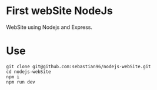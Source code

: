 # First webSite NodeJs

WebSite using Nodejs and Express.

# Use

```
git clone git@github.com:sebastian96/nodejs-webSite.git
cd nodejs-webSite
npm i
npm run dev
```
